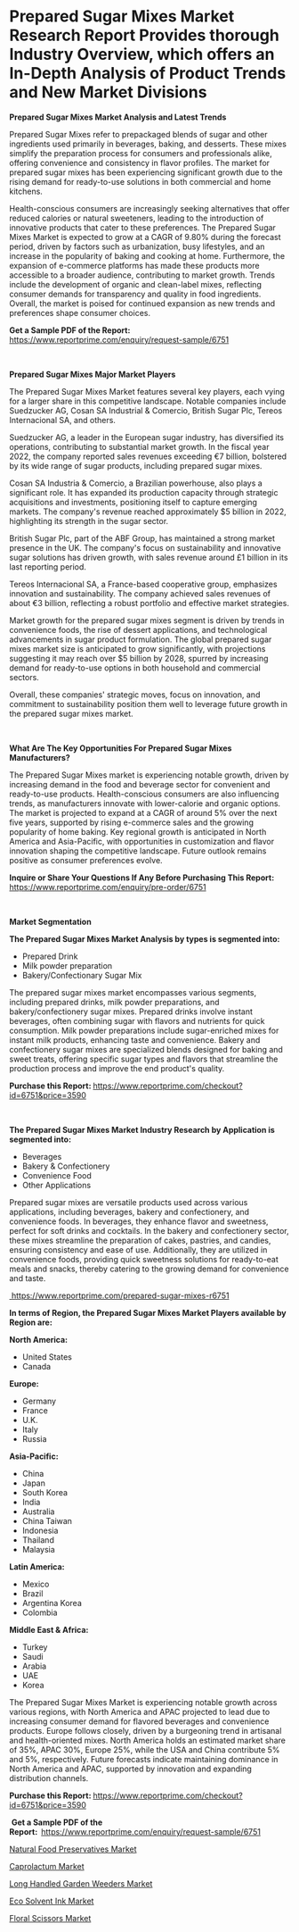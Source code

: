 <p><h1>Prepared Sugar Mixes Market Research Report Provides thorough Industry Overview, which offers an In-Depth Analysis of Product Trends and New Market Divisions</h1></p><p><strong>Prepared Sugar Mixes Market Analysis and Latest Trends</strong></p>
<p><p>Prepared Sugar Mixes refer to prepackaged blends of sugar and other ingredients used primarily in beverages, baking, and desserts. These mixes simplify the preparation process for consumers and professionals alike, offering convenience and consistency in flavor profiles. The market for prepared sugar mixes has been experiencing significant growth due to the rising demand for ready-to-use solutions in both commercial and home kitchens. </p><p>Health-conscious consumers are increasingly seeking alternatives that offer reduced calories or natural sweeteners, leading to the introduction of innovative products that cater to these preferences. The Prepared Sugar Mixes Market is expected to grow at a CAGR of 9.80% during the forecast period, driven by factors such as urbanization, busy lifestyles, and an increase in the popularity of baking and cooking at home. Furthermore, the expansion of e-commerce platforms has made these products more accessible to a broader audience, contributing to market growth. Trends include the development of organic and clean-label mixes, reflecting consumer demands for transparency and quality in food ingredients. Overall, the market is poised for continued expansion as new trends and preferences shape consumer choices.</p></p>
<p><strong>Get a Sample PDF of the Report:&nbsp;</strong> <a href="https://www.reportprime.com/enquiry/request-sample/6751">https://www.reportprime.com/enquiry/request-sample/6751</a></p>
<p>&nbsp;</p>
<p><strong>Prepared Sugar Mixes Major Market Players</strong></p>
<p><p>The Prepared Sugar Mixes Market features several key players, each vying for a larger share in this competitive landscape. Notable companies include Suedzucker AG, Cosan SA Industrial & Comercio, British Sugar Plc, Tereos Internacional SA, and others.</p><p>Suedzucker AG, a leader in the European sugar industry, has diversified its operations, contributing to substantial market growth. In the fiscal year 2022, the company reported sales revenues exceeding €7 billion, bolstered by its wide range of sugar products, including prepared sugar mixes.</p><p>Cosan SA Industria & Comercio, a Brazilian powerhouse, also plays a significant role. It has expanded its production capacity through strategic acquisitions and investments, positioning itself to capture emerging markets. The company's revenue reached approximately $5 billion in 2022, highlighting its strength in the sugar sector.</p><p>British Sugar Plc, part of the ABF Group, has maintained a strong market presence in the UK. The company's focus on sustainability and innovative sugar solutions has driven growth, with sales revenue around £1 billion in its last reporting period.</p><p>Tereos Internacional SA, a France-based cooperative group, emphasizes innovation and sustainability. The company achieved sales revenues of about €3 billion, reflecting a robust portfolio and effective market strategies.</p><p>Market growth for the prepared sugar mixes segment is driven by trends in convenience foods, the rise of dessert applications, and technological advancements in sugar product formulation. The global prepared sugar mixes market size is anticipated to grow significantly, with projections suggesting it may reach over $5 billion by 2028, spurred by increasing demand for ready-to-use options in both household and commercial sectors.</p><p>Overall, these companies' strategic moves, focus on innovation, and commitment to sustainability position them well to leverage future growth in the prepared sugar mixes market.</p></p>
<p>&nbsp;</p>
<p><strong>What Are The Key Opportunities For Prepared Sugar Mixes Manufacturers?</strong></p>
<p><p>The Prepared Sugar Mixes market is experiencing notable growth, driven by increasing demand in the food and beverage sector for convenient and ready-to-use products. Health-conscious consumers are also influencing trends, as manufacturers innovate with lower-calorie and organic options. The market is projected to expand at a CAGR of around 5% over the next five years, supported by rising e-commerce sales and the growing popularity of home baking. Key regional growth is anticipated in North America and Asia-Pacific, with opportunities in customization and flavor innovation shaping the competitive landscape. Future outlook remains positive as consumer preferences evolve.</p></p>
<p><strong>Inquire or Share Your Questions If Any Before Purchasing This Report:</strong> <a href="https://www.reportprime.com/enquiry/pre-order/6751">https://www.reportprime.com/enquiry/pre-order/6751</a></p>
<p>&nbsp;</p>
<p><strong>Market Segmentation</strong></p>
<p><strong>The Prepared Sugar Mixes Market Analysis by types is segmented into:</strong></p>
<p><ul><li>Prepared Drink</li><li>Milk powder preparation</li><li>Bakery/Confectionary Sugar Mix</li></ul></p>
<p><p>The prepared sugar mixes market encompasses various segments, including prepared drinks, milk powder preparations, and bakery/confectionery sugar mixes. Prepared drinks involve instant beverages, often combining sugar with flavors and nutrients for quick consumption. Milk powder preparations include sugar-enriched mixes for instant milk products, enhancing taste and convenience. Bakery and confectionery sugar mixes are specialized blends designed for baking and sweet treats, offering specific sugar types and flavors that streamline the production process and improve the end product's quality.</p></p>
<p><strong>Purchase this Report:&nbsp;</strong><a href="https://www.reportprime.com/checkout?id=6751&price=3590">https://www.reportprime.com/checkout?id=6751&price=3590</a></p>
<p>&nbsp;</p>
<p><strong>The Prepared Sugar Mixes Market Industry Research by Application is segmented into:</strong></p>
<p><ul><li>Beverages</li><li>Bakery & Confectionery</li><li>Convenience Food</li><li>Other Applications</li></ul></p>
<p><p>Prepared sugar mixes are versatile products used across various applications, including beverages, bakery and confectionery, and convenience foods. In beverages, they enhance flavor and sweetness, perfect for soft drinks and cocktails. In the bakery and confectionery sector, these mixes streamline the preparation of cakes, pastries, and candies, ensuring consistency and ease of use. Additionally, they are utilized in convenience foods, providing quick sweetness solutions for ready-to-eat meals and snacks, thereby catering to the growing demand for convenience and taste.</p></p>
<p><a href="https://www.reportprime.com/prepared-sugar-mixes-r6751">&nbsp;https://www.reportprime.com/prepared-sugar-mixes-r6751</a></p>
<p><strong>In terms of Region, the Prepared Sugar Mixes Market Players available by Region are:</strong></p>
<p>
    <p> <strong> North America: </strong>
        <ul>
            <li>United States</li>
            <li>Canada</li>
        </ul>
        </p> 
    <p> <strong> Europe: </strong>
        <ul>
            <li>Germany</li>
            <li>France</li>
            <li>U.K.</li>
            <li>Italy</li>
            <li>Russia</li>
        </ul>
        </p> 
    <p> <strong> Asia-Pacific: </strong>
        <ul>
            <li>China</li>
            <li>Japan</li>
            <li>South Korea</li>
            <li>India</li>
            <li>Australia</li>
            <li>China Taiwan</li>
            <li>Indonesia</li>
            <li>Thailand</li>
            <li>Malaysia</li>
        </ul>
        </p> 
    <p> <strong> Latin America: </strong>
        <ul>
            <li>Mexico</li>
            <li>Brazil</li>
            <li>Argentina Korea</li>
            <li>Colombia</li>
        </ul>
        </p> 
    <p> <strong> Middle East & Africa: </strong>
        <ul>
            <li>Turkey</li>
            <li>Saudi</li>
            <li>Arabia</li>
            <li>UAE</li>
            <li>Korea</li>
        </ul>
    </p>
    </p>
<p><p>The Prepared Sugar Mixes Market is experiencing notable growth across various regions, with North America and APAC projected to lead due to increasing consumer demand for flavored beverages and convenience products. Europe follows closely, driven by a burgeoning trend in artisanal and health-oriented mixes. North America holds an estimated market share of 35%, APAC 30%, Europe 25%, while the USA and China contribute 5% and 5%, respectively. Future forecasts indicate maintaining dominance in North America and APAC, supported by innovation and expanding distribution channels.</p></p>
<p><strong>Purchase this Report: </strong><a href="https://www.reportprime.com/checkout?id=6751&price=3590">https://www.reportprime.com/checkout?id=6751&price=3590</a></p>
<p>&nbsp;<strong>Get a Sample PDF of the Report:&nbsp;&nbsp;</strong><a href="https://www.reportprime.com/enquiry/request-sample/6751">https://www.reportprime.com/enquiry/request-sample/6751</a></p>
<p><strong></strong></p>
<p><p><a href="https://www.linkedin.com/pulse/global-natural-food-preservatives-market-focus-application-vmdie?trackingId=IO2cJ7gMS5mV0oulqwQ06A%3D%3D">Natural Food Preservatives Market</a></p><p><a href="https://www.linkedin.com/pulse/caprolactum-market-size-growing-cagr-133-report-covers-analysis-boyme?trackingId=86LylMNTRjusUAD1jndM9w%3D%3D">Caprolactum Market</a></p><p><a href="https://issuu.com/reportprime-2/docs/long-handled-garden-weeders-market-_9887642b7f7bfc">Long Handled Garden Weeders Market</a></p><p><a href="https://medium.com/@henrysullivan626/global-eco-solvent-ink-market-analysis-key-market-trends-and-future-projections-2024-2031-b8752fbe6a38">Eco Solvent Ink Market</a></p><p><a href="https://issuu.com/reportprime-2/docs/floral-scissors-market-size-2030.pp_fc8bf748f08bf7">Floral Scissors Market</a></p></p>